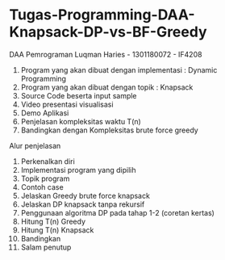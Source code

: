 # Tugas-Programming-DAA-Knapsack-DP-vs-BF-Greedy
DAA Pemrograman
Luqman Haries - 1301180072 - IF4208

1. Program yang akan dibuat dengan implementasi : Dynamic Programming
2. Program yang akan dibuat dengan topik : Knapsack
3. Source Code beserta input sample
4. Video presentasi visualisasi
5. Demo Aplikasi
6. Penjelasan kompleksitas waktu T(n)
7. Bandingkan dengan Kompleksitas brute force greedy


Alur penjelasan
1. Perkenalkan diri
2. Implementasi program yang dipilih
3. Topik program
4. Contoh case
5. Jelaskan Greedy brute force knapsack
6. Jelaskan DP knapsack tanpa rekursif
7. Penggunaan algoritma DP pada tahap 1-2 (coretan kertas)
8. Hitung T(n) Greedy
9. Hitung T(n) Knapsack
10. Bandingkan
11. Salam penutup
